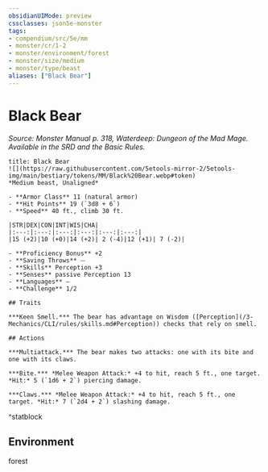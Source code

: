 ```yaml
---
obsidianUIMode: preview
cssclasses: json5e-monster
tags:
- compendium/src/5e/mm
- monster/cr/1-2
- monster/environment/forest
- monster/size/medium
- monster/type/beast
aliases: ["Black Bear"]
---
```

# Black Bear
*Source: Monster Manual p. 318, Waterdeep: Dungeon of the Mad Mage. Available in the SRD and the Basic Rules.*  


```ad-statblock
title: Black Bear
![](https://raw.githubusercontent.com/5etools-mirror-2/5etools-img/main/bestiary/tokens/MM/Black%20Bear.webp#token)
*Medium beast, Unaligned*

- **Armor Class** 11 (natural armor)
- **Hit Points** 19 (`3d8 + 6`) 
- **Speed** 40 ft., climb 30 ft.

|STR|DEX|CON|INT|WIS|CHA|
|:---:|:---:|:---:|:---:|:---:|:---:|
|15 (+2)|10 (+0)|14 (+2)| 2 (-4)|12 (+1)| 7 (-2)|

- **Proficiency Bonus** +2
- **Saving Throws** ⏤
- **Skills** Perception +3
- **Senses** passive Perception 13
- **Languages** —
- **Challenge** 1/2

## Traits

***Keen Smell.*** The bear has advantage on Wisdom ([Perception](/3-Mechanics/CLI/rules/skills.md#Perception)) checks that rely on smell.

## Actions

***Multiattack.*** The bear makes two attacks: one with its bite and one with its claws.

***Bite.*** *Melee Weapon Attack:* +4 to hit, reach 5 ft., one target. *Hit:* 5 (`1d6 + 2`) piercing damage.

***Claws.*** *Melee Weapon Attack:* +4 to hit, reach 5 ft., one target. *Hit:* 7 (`2d4 + 2`) slashing damage.
```
^statblock

## Environment

forest